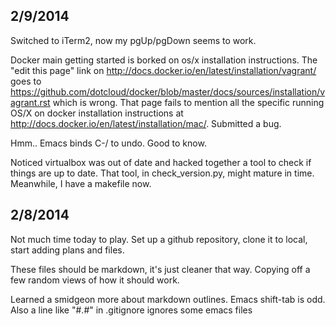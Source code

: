 2/9/2014
-

Switched to iTerm2, now my pgUp/pgDown seems to work.

Docker main getting started is borked on os/x installation instructions.   The "edit this page" link on http://docs.docker.io/en/latest/installation/vagrant/ goes to https://github.com/dotcloud/docker/blob/master/docs/sources/installation/vagrant.rst which is wrong.  That page fails to mention all the specific running OS/X on docker installation instructions at http://docs.docker.io/en/latest/installation/mac/.  Submitted a bug.

Hmm.. Emacs binds C-/ to undo.  Good to know.

Noticed virtualbox was out of date and hacked together a tool to check if things are up to date.   That tool, in check_version.py, might mature in time.   Meanwhile, I have a makefile now.

2/8/2014
-

Not much time today to play.   Set up a github repository, clone it to local, start adding plans and files.

These files should be markdown, it's just cleaner that way.  Copying off a few random views of how it should work.

Learned a smidgeon more about markdown outlines.  Emacs shift-tab is odd.  Also a line like "\#.#" in .gitignore ignores some emacs files
